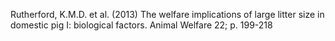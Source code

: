 Rutherford, K.M.D. et al. (2013) The welfare implications of large litter size in domestic pig I: biological factors. Animal Welfare 22; p. 199-218